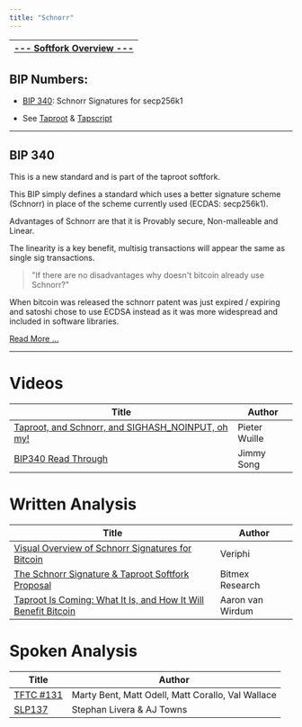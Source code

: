 ```yaml
---
title: "Schnorr"
---
```


| [--- Softfork Overview ---](/softfork-overview) |
|:-:|

## BIP Numbers:
- [BIP 340](https://github.com/bitcoin/bips/blob/master/bip-0340.mediawiki): Schnorr Signatures for secp256k1

+ See [Taproot](/softfork-taproot) & [Tapscript](/softfork-tapscript)
----

## BIP 340
This is a new standard and is part of the taproot softfork.

This BIP simply defines a standard which uses a better signature scheme (Schnorr) in place of the scheme currently used (ECDAS: secp256k1).

Advantages of Schnorr are that it is Provably secure, Non-malleable and Linear.

The linearity is a key benefit, multisig transactions will appear the same as single sig transactions.

> "If there are no disadvantages why doesn't bitcoin already use Schnorr?"

When bitcoin was released the schnorr patent was just expired / expiring and satoshi chose to use ECDSA instead as it was more widespread and included in software libraries.

[Read More ...](https://github.com/bitcoin/bips/blob/master/bip-0340.mediawiki)

----

# Videos
| Title                             | Author              |
| -----                             | ------              |
| [Taproot, and Schnorr, and SIGHASH_NOINPUT, oh my!](https://www.youtube.com/watch?v=YSUVRj8iznU&feature=youtu.be) | Pieter Wuille |
| [BIP340 Read Through](https://www.youtube.com/watch?v=rVsNFMzQUck&feature=emb_logo) | Jimmy Song |

# Written Analysis
| Title                             | Author              |
| -----                             | ------              |
| [Visual Overview of Schnorr Signatures for Bitcoin](https://veriphi.io/en/blog/visual-overview-of-schnorr-signatures-for-bitcoin) | Veriphi |
| [The Schnorr Signature & Taproot Softfork Proposal](https://blog.bitmex.com/the-schnorr-signature-taproot-softfork-proposal/) | Bitmex Research |
| [Taproot Is Coming: What It Is, and How It Will Benefit Bitcoin](https://bitcoinmagazine.com/articles/taproot-coming-what-it-and-how-it-will-benefit-bitcoin) | Aaron van Wirdum |

# Spoken Analysis
| Title                             | Author  |
| -----                             | ------- |
| [TFTC #131](https://talesfromthecrypt.libsyn.com/tales-from-the-crypt-131-matt-corallo-valentine-wallace) | Marty Bent, Matt Odell, Matt Corallo, Val Wallace|
| [SLP137](https://stephanlivera.com/episode/137/) | Stephan Livera & AJ Towns |
